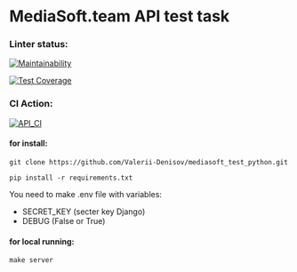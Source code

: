 # MediaSoft.team API test task

### Linter status:

[![Maintainability](https://api.codeclimate.com/v1/badges/1a49a58ee8ddc96fc8d6/maintainability)](https://codeclimate.com/github/Valerii-Denisov/mediasoft_test_python/maintainability)

[![Test Coverage](https://api.codeclimate.com/v1/badges/1a49a58ee8ddc96fc8d6/test_coverage)](https://codeclimate.com/github/Valerii-Denisov/mediasoft_test_python/test_coverage)


### CI Action:
[![API_CI](https://github.com/Valerii-Denisov/mediasoft_test_python/actions/workflows/project_CI.yml/badge.svg)](https://github.com/Valerii-Denisov/mediasoft_test_python/actions/workflows/project_CI.yml)

#### for install: 
```
git clone https://github.com/Valerii-Denisov/mediasoft_test_python.git
```
```
pip install -r requirements.txt
```

You need to make .env file with variables:

- SECRET_KEY (secter key Django)
- DEBUG (False or True)

#### for local running:
```
make server
```